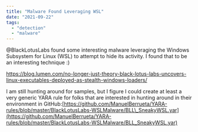```yaml
---
title: "Malware Found Leveraging WSL"
date: "2021-09-22"
tags: 
  - "detection"
  - "malware"
---
```


@BlackLotusLabs found some interesting malware leveraging the Windows Subsystem for Linux (WSL) to attempt to hide its activity. I found that to be an interesting technique :)

https://blog.lumen.com/no-longer-just-theory-black-lotus-labs-uncovers-linux-executables-deployed-as-stealth-windows-loaders/

I am still hunting around for samples, but I figure I could create at least a very generic YARA rule for folks that are interested in hunting around in their environment in GitHub:[https://github.com/ManuelBerrueta/YARA-rules/blob/master/BlackLotusLabs-WSLMalware/BLL\_SneakyWSL.yar](https://github.com/ManuelBerrueta/YARA-rules/blob/master/BlackLotusLabs-WSLMalware/BLL_SneakyWSL.yar)
